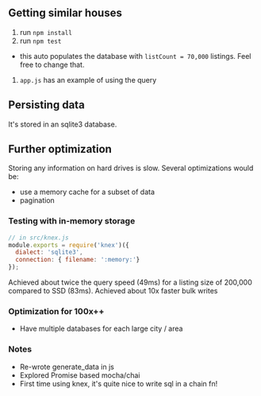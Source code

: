 ## Getting similar houses
1. run `npm install`
1. run `npm test`
  - this auto populates the database with `listCount = 70,000` listings. Feel free to change that.
1. `app.js` has an example of using the query

## Persisting data
It's stored in an sqlite3 database. 

## Further optimization
Storing any information on hard drives is slow. 
Several optimizations would be:
- use a memory cache for a subset of data
- pagination

### Testing with in-memory storage
```js
// in src/knex.js
module.exports = require('knex')({
  dialect: 'sqlite3',
  connection: { filename: ':memory:'}
});
```

Achieved about twice the query speed (49ms) for a listing size of 200,000 compared to SSD (83ms).
Achieved about 10x faster bulk writes
### Optimization for 100x++
- Have multiple databases for each large city / area



### Notes
- Re-wrote generate_data in js
- Explored Promise based mocha/chai 
- First time using knex, it's quite nice to write sql in a chain fn! 
